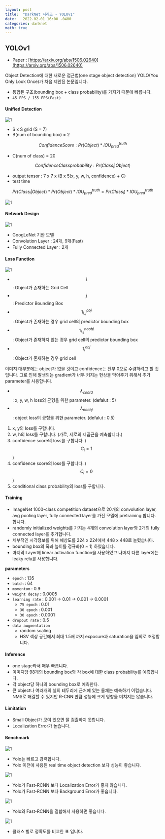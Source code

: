 ```yaml
---
layout: post
title:  "DarkNet 시리즈 - YOLOv1"
date:   2022-02-01 16:00 -0400
categories: darknet
math: true
---
```


## YOLOv1

* Paper : [https://arxiv.org/abs/1506.02640](https://arxiv.org/abs/1506.02640)

Object Detection에 대한 새로운 접근법(one stage object detection) YOLO(You Only Look Once)가 처음 제안된 논문입니다.

* 통합된 구조(bounding box + class probability)를 가지기 때문에 빠릅니다.
* `45 FPS / 155 FPS(Fast)`

#### Unified Detection



![1](/assets/img/post_img/darknetbook/yolov1_fig1.PNG)



* S x S grid (S = 7)
* B(num of bounding box) = 2



$$Confidence Score : Pr(Object) * IOU^{truth}_{pred}$$

* C(num of class) = 20



$$Confidence Class probability : Pr(Class_i | Object)$$

* output tensor : 7 x 7 x (B x 5(x, y, w, h, confidence) + C)
* test time



$$Pr(Class_i | Object) * Pr(Object) * IOU^{truth}_{pred} = Pr(Class_i) * IOU^{truth}_{pred}$$



![1](/assets/img/post_img/darknetbook/yolov1.PNG)



#### Network Design



![1](/assets/img/post_img/darknetbook/yolov1_fig2.PNG)



* GoogLeNet 기반 모델
* Convolution Layer : 24개, 9개(Fast)
* Fully Connected Layer : 2개

#### Loss Function



![1](/assets/img/post_img/darknetbook/yolov1_loss.PNG)



* $$i$$ : Object가 존재하는 Grid Cell
* $$j$$ : Predictor Bounding Box
* $$1^{obj}_{i, j}$$ : Object가 존재하는 경우 grid cell의 predictor bounding box
* $$1^{noobj}_{i, j}$$ : Object가 존재하지 않는 경우 grid cell의 predictor bounding box
* $$1^{obj}_{i}$$ : Object가 존재하는 경우 grid cell

이미지 대부분에는 object가 없을 것이고 confidence는 전부 0으로 수렴하려고 할 것 입니다. 그로 인해 발생되는 gradient가 너무 커지는 현상을 막아주기 위해서 추가 parameter를 사용합니다.

* $$\lambda_{coord}$$ : x, y, w, h loss의 균형을 위한 parameter. (defalut : 5)
* $$\lambda_{noobj}$$ : object loss의 균형을 위한 parameter. (defalut : 0.5)

1. x, y의 loss를 구합니다.
2. w, h의 loss를 구합니다. (가로, 세로의 제곱근을 예측합니다.)
3. confidence score의 loss를 구합니다. ($$C_i = 1$$)
4. confidence score의 loss를 구합니다. ($$C_i = 0$$)
5. conditional class probability의 loss를 구합니다.

#### Training

* ImageNet 1000-class competition dataset으로 20개의 convolution layer, avg pooling layer, fully connected layer를 가진 모델에 pretraining 합니다. 합니다.
* randomly initialized weights를 가지는 4개의 convolution layer와 2개의 fully connected layer를 추가합니다.
* 세부적인 시각정보를 위해 해상도를 224 x 224에서 448 x 448로 늘렸습니다.
* bounding box의 폭과 높이를 정규화(0 \~ 1) 하였습니다.
* 마지막 Layer에 linear activation function을 사용하였고 나머지 다른 layer에는 leaky relu를 사용합니다.

**parameters**

* `epoch` : 135
* `batch` : 64
* `momentum` : 0.9
* `weight decay` : 0.0005
* `learning rate` : 0.001 -> 0.01 -> 0.001 -> 0.0001
  * `75 epoch` : 0.01
  * `30 epoch` : 0.001
  * `30 epoch` : 0.0001
* `dropout rate` : 0.5
* `data augmentation`
  * random scaling
  * HSV 색상 공간에서 최대 1.5배 까지 exposure과 saturation을 임의로 조정합니다.

#### Inference

* one stage라서 매우 빠릅니다.
* 이미지당 98개의 bounding box와 각 box에 대한 class probability를 예측합니다.
* 각 object당 하나의 bounding box로 예측한다.
* 큰 object나 여러개의 셀의 테두리에 근처에 있는 물체는 예측하기 어렵습니다. NMS로 해결할 수 있지만 R-CNN 만큼 성능에 크게 영향을 미치지는 않습니다.

#### Limitation

* Small Object가 모여 있으면 잘 검출하지 못합니다.
* Localization Error가 높습니다.

#### Benchmark



![1](/assets/img/post_img/darknetbook/yolov1_bench1.PNG)



* Yolo는 빠르고 강력합니다.
* Yolo 이전에 사용된 real time object detection 보다 성능이 좋습니다.



![1](/assets/img/post_img/darknetbook/yolov1_bench2.PNG)



* Yolo가 Fast-RCNN 보다 Localization Error가 좋지 않습니다.
* Yolo가 Fast-RCNN 보다 Background Error가 좋습니다.



![1](/assets/img/post_img/darknetbook/yolov1_bench3.PNG)



* Yolo와 Fast-RCNN을 결합해서 사용하면 좋습니다.



![1](/assets/img/post_img/darknetbook/yolov1_bench4.PNG)



* 클래스 별로 정확도를 비교한 표 입니다.
